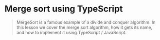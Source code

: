 # Merge sort using TypeScript
> MergeSort is a famous example of a divide and conquer algorithm. In this lesson we cover the merge sort algorithm, how it gets its name, and how to implement it using TypeScript / JavaScript.

